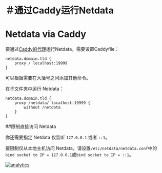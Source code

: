# ＃通过Caddy运行Netdata
# Netdata via Caddy

要通过[Caddy的代理](https://caddyserver.com/docs/proxy)运行Netdata，需要设置Caddyfile：

```caddyfile
netdata.domain.tld {
    proxy / localhost:19999
}
```

可以根据需要在大括号之间添加其他命令。

在子文件夹中运行 Netdata：

```caddyfile
netdata.domain.tld {
    proxy /netdata/ localhost:19999 {
        without /netdata
    }
}
```

##限制直接访问 Netdata

你还需要指定 Netdata 仅监听 `127.0.0.1` 或者 `::1`。

要限制仅从本地主机访问 Netdata，请设置`/etc/netdata/netdata.conf`中的 `bind socket to IP = 127.0.0.1`或`bind socket to IP = ::1`。

[![analytics](https://www.google-analytics.com/collect?v=1&aip=1&t=pageview&_s=1&ds=github&dr=https%3A%2F%2Fgithub.com%2Fnetdata%2Fnetdata&dl=https%3A%2F%2Fmy-netdata.io%2Fgithub%2Fdocs%2FRunning-behind-caddy&_u=MAC~&cid=5792dfd7-8dc4-476b-af31-da2fdb9f93d2&tid=UA-64295674-3)](<>)
